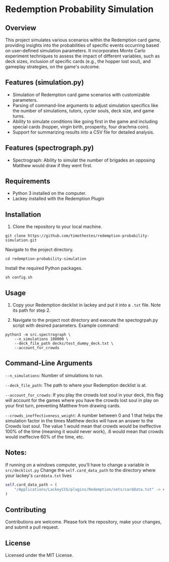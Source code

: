 # Redemption Probability Simulation

## Overview
This project simulates various scenarios within the Redemption card game, providing insights into the probabilities of specific events occurring based on user-defined simulation parameters. It incorporates Monte Carlo experiment techniques to assess the impact of different variables, such as deck sizes, inclusion of specific cards (e.g., the hopper lost soul), and gameplay strategies, on the game's outcome.

## Features (simulation.py)
- Simulation of Redemption card game scenarios with customizable parameters.
- Parsing of command-line arguments to adjust simulation specifics like the number of simulations, tutors, cycler souls, deck size, and game turns.
- Ability to simulate conditions like going first in the game and including special cards (hopper, virgin birth, prosperity, four drachma coin).
- Support for summarizing results into a CSV file for detailed analysis.

## Features (spectrograph.py)
- Spectrograph: Ability to simulat the number of brigades an opposing Matthew would draw if they went first.


## Requirements
- Python 3 installed on the computer.
- Lackey installed with the Redemption Plugin

## Installation
1. Clone the repository to your local machine.
```shell
git clone https://github.com/timothestes/redemption-probability-simulation.git
```
Navigate to the project directory.
```shell
cd redemption-probability-simulation
```
Install the required Python packages.
```shell
sh config.sh
```

## Usage
1) Copy your Redemption decklist in lackey and put it into a `.txt` file. Note its path for step 2.

2) Navigate to the project root directory and execute the spectogrpah.py script with desired parameters. Example command:

```shell
python3 -m src.spectrograph \
    --n_simulations 100000 \
    --deck_file_path decks/test_dummy_deck.txt \
    --account_for_crowds
```

## Command-Line Arguments
`--n_simulations`: Number of simulations to run.

`--deck_file_path`: The path to where your Redemption decklist is at.

`--account_for_crowds`: If you play the crowds lost soul in your deck, this flag will account for the games where you have the crowds lost soul in play on your first turn, preventing Matthew from drawing cards.

`--crowds_ineffectiveness_weight`: A number between 0 and 1 that helps the simulation factor in the times Matthew decks will have an answer to the Crowds lost soul. The value 1 would mean that crowds would be ineffective 100% of the time (meaning it would never work), .6 would mean that crowds would ineffecive 60% of the time, etc.

## Notes:
If running on a windows computer, you'll have to change a variable in `src/decklist.py`
Change the `self.card_data_path` to the directory where your lackey's `carddata.txt` lives
```python
self.card_data_path = (
    "/Applications/LackeyCCG/plugins/Redemption/sets/carddata.txt" -> change to where the file actually lives
)
```

## Contributing
Contributions are welcome. Please fork the repository, make your changes, and submit a pull request.

## License
Licensed under the MIT License.